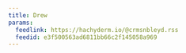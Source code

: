 ```yaml
---
title: Drew
params:
  feedlink: https://hachyderm.io/@crmsnbleyd.rss
  feedid: e3f500563ad6811bb66c2f145058a969
---
```

